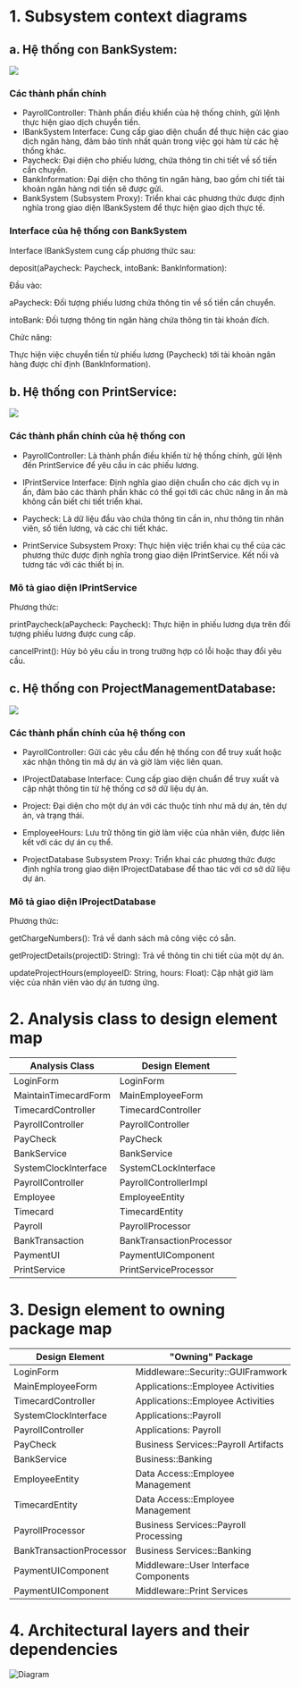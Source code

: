 # 1. Subsystem context diagrams
## a. Hệ thống con BankSystem:
![](https://www.planttext.com/api/plantuml/png/d591Ri8m4BplArQvb4e5xWWXLBXmG-85MxE05SUEl9kAgE9bFVH9_KBZH8GqlVNajNTcF3lsz-VNMfIYLeK3aDpwaY8LQ49H1izU3rexniX6oPyT0wZLvk2LV7weHRd0G_KcNRK9NlcgkBLqRaG0dd3B9-lv8ITW78dWdkeOd4kCj7B4vT9qczKAFm1nFiTOUImxuEGPRW2sqOydCeoxWO64nYENGQnEg54s5pRv0k_L2pQya0YBrlVEdq8iI6tmhMfZoshTm-_x4HIW99FJcJ5xJBoFuLfdI88ZFzsKOvF_jubuIrRxG2ExjYCNMmhyJNCwNVtAQ87PqQPNl3iGR2yLVBUKmH2Qg7qMuyOub65_EPiD9WPOip-cR_K3003__mC0)

### Các thành phần chính

- PayrollController: Thành phần điều khiển của hệ thống chính, gửi lệnh thực hiện giao dịch chuyển tiền.
- IBankSystem Interface: Cung cấp giao diện chuẩn để thực hiện các giao dịch ngân hàng, đảm bảo tính nhất quán trong việc gọi hàm từ các hệ thống khác.
- Paycheck: Đại diện cho phiếu lương, chứa thông tin chi tiết về số tiền cần chuyển.
- BankInformation: Đại diện cho thông tin ngân hàng, bao gồm chi tiết tài khoản ngân hàng nơi tiền sẽ được gửi.
- BankSystem (Subsystem Proxy): Triển khai các phương thức được định nghĩa trong giao diện IBankSystem để thực hiện giao dịch thực tế.

  
### Interface của hệ thống con BankSystem

Interface IBankSystem cung cấp phương thức sau:

deposit(aPaycheck: Paycheck, intoBank: BankInformation):

Đầu vào:

aPaycheck: Đối tượng phiếu lương chứa thông tin về số tiền cần chuyển.

intoBank: Đối tượng thông tin ngân hàng chứa thông tin tài khoản đích.

Chức năng:

Thực hiện việc chuyển tiền từ phiếu lương (Paycheck) tới tài khoản ngân hàng được chỉ định (BankInformation).
  
## b. Hệ thống con PrintService:

![](https://www.planttext.com/api/plantuml/png/Z5AzRi8m4DxlAKvP2WEmeoX2AWjR99xWwXx1YcEdzWKHLJnPXpvINw5sKq83IoUVVVVzdVpryRa9GbwwnW24MjkMF3MeNDCworRsqXj6pqh8LeO1H4jyABsEFVOdhHZttKleWt23pyuAdmMtcgf80_24MpveopV20CfG25XIxvqn2P5EzfZdQhWK1Ru3ucg5lhFO_f6QpU424E_i3nILTnCV2JICHt9rP5NFw5gjyLhDqvGYgzZye0VEw4nBFmu1jAHggXYpMxhIktEV8GLyaFtDzE3cltxk7I5UagjnVPuDYNOs77KRu75tYqLnjumrPe7jww0VyMyT1y6JfWocWmawnfwsykLoaWbW4odJL_a6003__mC0)

### Các thành phần chính của hệ thống con

- PayrollController:
Là thành phần điều khiển từ hệ thống chính, gửi lệnh đến PrintService để yêu cầu in các phiếu lương.

- IPrintService Interface:
Định nghĩa giao diện chuẩn cho các dịch vụ in ấn, đảm bảo các thành phần khác có thể gọi tới các chức năng in ấn mà không cần biết chi tiết triển khai.

- Paycheck:
Là dữ liệu đầu vào chứa thông tin cần in, như thông tin nhân viên, số tiền lương, và các chi tiết khác.

- PrintService Subsystem Proxy:
Thực hiện việc triển khai cụ thể của các phương thức được định nghĩa trong giao diện IPrintService.
Kết nối và tương tác với các thiết bị in.

### Mô tả giao diện IPrintService
Phương thức:

printPaycheck(aPaycheck: Paycheck): Thực hiện in phiếu lương dựa trên đối tượng phiếu lương được cung cấp.

cancelPrint(): Hủy bỏ yêu cầu in trong trường hợp có lỗi hoặc thay đổi yêu cầu.

## c. Hệ thống con ProjectManagementDatabase:

![](https://www.planttext.com/api/plantuml/png/d5FBQW914BptLpHxYKBKkuW8cX0F2O9VqAxjEd4UcvdUu1ByiXpoIVc5xEYkago1aDCmFTLLNTNCv_l790XvAOm623jbS_9aC7KcTvQjBANKZ9vJ8Pjf1X0bLM7XtNDLUoHB6PiADoEX5GN6PR4APH0sE7LMU2yuKvHLd00tEEEDidnX3v1g2W4NL7gdTUo89tiSZTBJPJp6Dq0S3D0SnJ0_IUFM5Jx00K1LCdv3AUEy7kiyJEp4Z6Mw9P_nKs5Mx4EdMrSRD0if7JeryNmsnALuPRCZhiZN95n37w9cXqskNSbyGTwUfXdYlNOatJXLvKv9sGJLNE_grYCHG4xfBdfABgbL3VioGGfupKmTrpMRlndzkzL_caKyHCFdxNhM9ChPi5LvWFPgUxrnUrD3J0BRzNcxBmLxnG5V5INGGaUA9jchZzzpRa56_VxF404cbNxy1by0003__mC0)

### Các thành phần chính của hệ thống con

- PayrollController:
Gửi các yêu cầu đến hệ thống con để truy xuất hoặc xác nhận thông tin mã dự án và giờ làm việc liên quan.

- IProjectDatabase Interface:
Cung cấp giao diện chuẩn để truy xuất và cập nhật thông tin từ hệ thống cơ sở dữ liệu dự án.

- Project:
Đại diện cho một dự án với các thuộc tính như mã dự án, tên dự án, và trạng thái.

- EmployeeHours:
Lưu trữ thông tin giờ làm việc của nhân viên, được liên kết với các dự án cụ thể.

- ProjectDatabase Subsystem Proxy:
Triển khai các phương thức được định nghĩa trong giao diện IProjectDatabase để thao tác với cơ sở dữ liệu dự án.

### Mô tả giao diện IProjectDatabase

Phương thức:

getChargeNumbers(): Trả về danh sách mã công việc có sẵn.

getProjectDetails(projectID: String): Trả về thông tin chi tiết của một dự án.

updateProjectHours(employeeID: String, hours: Float): Cập nhật giờ làm việc của nhân viên vào dự án tương ứng.


# 2. Analysis class to design element map
|  Analysis Class | Design Element |  
|-----------------|----------------|
| LoginForm | LoginForm|
| MaintainTimecardForm | MainEmployeeForm |
| TimecardController | TimecardController |
| PayrollController | PayrollController |
| PayCheck | PayCheck |
| BankService | BankService |
| SystemClockInterface | SystemCLockInterface |
| PayrollController | PayrollControllerImpl |
| Employee | EmployeeEntity |
| Timecard | TimecardEntity |
| Payroll | PayrollProcessor |
| BankTransaction | BankTransactionProcessor |
| PaymentUI | PaymentUIComponent |
| PrintService | PrintServiceProcessor |

# 3. Design element to owning package map
|  Design Element | "Owning" Package |  
|-----------------|----------------|
| LoginForm | Middleware::Security::GUIFramwork |
| MainEmployeeForm | Applications::Employee Activities |
| TimecardController | Applications::Employee Activities |
| SystemClockInterface | Applications::Payroll |
| PayrollController | Applications: Payroll |
| PayCheck | Business Services::Payroll Artifacts |
| BankService | Business::Banking |
| EmployeeEntity | Data Access::Employee Management |
| TimecardEntity | Data Access::Employee Management |
| PayrollProcessor | Business Services::Payroll Processing |
| BankTransactionProcessor | Business Services::Banking |
| PaymentUIComponent | Middleware::User Interface Components |
| PaymentUIComponent | Middleware::Print Services |


# 4. Architectural layers and their dependencies
  ![Diagram](https://www.planttext.com/api/plantuml/png/b591QiCm4Bph5IBtVA04azJqba8W-S0YBOwmh1MId69ANfP3dzGlL0uEbgocK1rtPdPs1dtVlhO-W0jzfva5qKA3VBMpLYi1GP7XUnZGhVWdu_493Txpjyvg6X2Fw2vAO8ASL8S2dAp914TQeql00mpZBC6kRFPyxRqo66dJrjmoQkipYlQvPObCVWT78kwbt6wpULTIQlm0XrMLc-sfQPHfoesxFfpHXAcQ4ZyEFc1NQnBjQBReYQ_NrJ88V-6zHy_AukxiHRW7ksZoiJhB-pSx3ncvcXhFoQAxXvjFIgylHAd1RFnFwg-rHWNCysVIfF4ei8ukIgBd8TxEs1QD7F_r3m000F__0m00)
